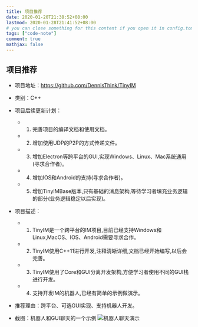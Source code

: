 ```yaml
---
title: 项目推荐
date: 2020-01-20T21:38:52+08:00
lastmod: 2020-01-28T21:41:52+08:00
# you can close something for this content if you open it in config.toml.
tags: ["code-note"]
comment: true
mathjax: false
---
```


## 项目推荐
- 项目地址：https://github.com/DennisThink/TinyIM

- 类别：C++

- 项目后续更新计划：
  - 1. 完善项目的编译文档和使用文档。
  - 2. 增加使用UDP的P2P的方式传递文件。
  - 3. 增加Electron等跨平台的GUI,实现Windows、Linux、Mac系统通用(寻求合作者)。
  - 4. 增加IOS和Android的支持(寻求合作者)。
  - 5. 增加TinyIMBase版本,只有基础的消息架构,等待学习者填充业务逻辑的部分(业务逻辑稳定以后实现)。
  
- 项目描述：
  - 1. TinyIM是一个跨平台的IM项目,目前已经支持Windows和Linux,MacOS、IOS、Android需要寻求合作。
  - 2. TinyIM使用C++11进行开发,注释清晰详细,文档已经开始编写,以后会完善。
  - 3. TinyIM使用了Core和GUI分离开发架构,方便学习者使用不同的GUI栈进行开发。
  - 4. 支持开发IM的机器人,已经有简单的示例做演示。

- 推荐理由：跨平台、可选GUI实现、支持机器人开发。

- 截图：机器人和GUI聊天的一个示例
  ![机器人聊天演示](https://www.dennisthink.com/wp-content/uploads/2020/01/2020-12-31_183552.jpg)

